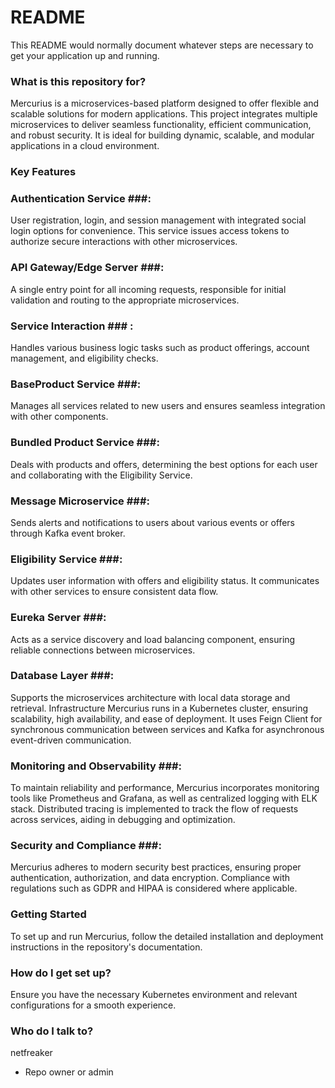 # README #

This README would normally document whatever steps are necessary to get your application up and running.

### What is this repository for? ###

Mercurius is a microservices-based platform designed to offer flexible and scalable solutions for modern applications. This project integrates multiple microservices to deliver seamless functionality, efficient communication, and robust security. It is ideal for building dynamic, scalable, and modular applications in a cloud environment.

### Key Features ###
### Authentication Service ###:

User registration, login, and session management with integrated social login options for convenience.
This service issues access tokens to authorize secure interactions with other microservices.

### API Gateway/Edge Server ###:

A single entry point for all incoming requests, responsible for initial validation and routing to the appropriate microservices.

### Service Interaction ### :

Handles various business logic tasks such as product offerings, account management, and eligibility checks.


### BaseProduct Service ###: 

Manages all services related to new users and ensures seamless integration with other components.

### Bundled Product Service ###:

Deals with products and offers, determining the best options for each user and collaborating with the Eligibility Service.

### Message Microservice ###: 

Sends alerts and notifications to users about various events or offers through Kafka event broker.

### Eligibility Service ###: 

Updates user information with offers and eligibility status. It communicates with other services to ensure consistent data flow.

### Eureka Server ###: 

Acts as a service discovery and load balancing component, ensuring reliable connections between microservices.
### Database Layer ###: 

Supports the microservices architecture with local data storage and retrieval.
Infrastructure
Mercurius runs in a Kubernetes cluster, ensuring scalability, high availability, and ease of deployment. It uses Feign Client for synchronous communication between services and Kafka for asynchronous event-driven communication.

### Monitoring and Observability ###:
To maintain reliability and performance, Mercurius incorporates monitoring tools like Prometheus and Grafana, as well as centralized logging with ELK stack. Distributed tracing is implemented to track the flow of requests across services, aiding in debugging and optimization.

### Security and Compliance ###:
Mercurius adheres to modern security best practices, ensuring proper authentication, authorization, and data encryption. Compliance with regulations such as GDPR and HIPAA is considered where applicable.

### Getting Started ###
To set up and run Mercurius, follow the detailed installation and deployment instructions in the repository's documentation. 


### How do I get set up? ###
Ensure you have the necessary Kubernetes environment and relevant configurations for a smooth experience.


### Who do I talk to? ###
netfreaker
* Repo owner or admin
